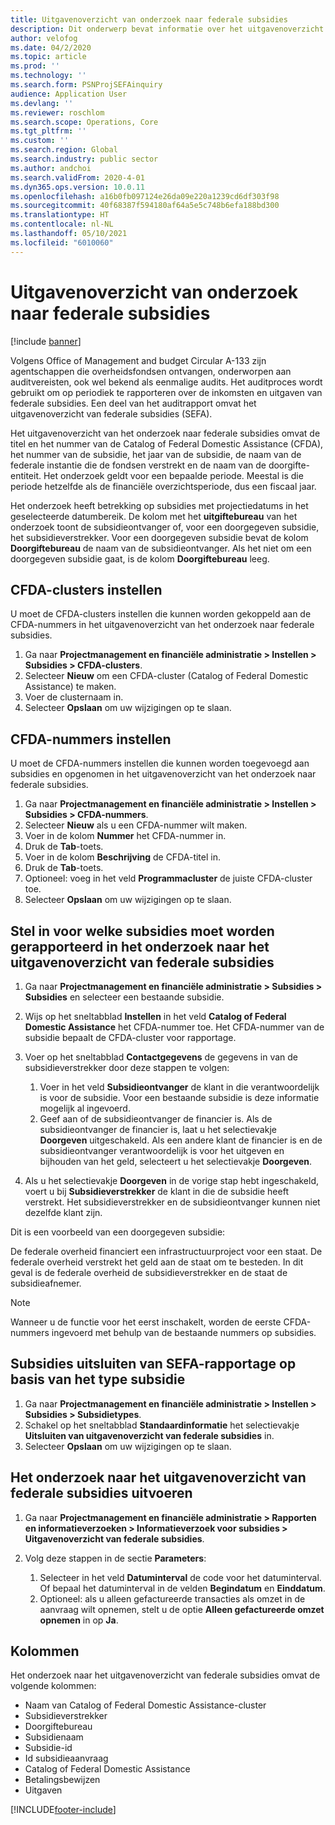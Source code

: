 ```yaml
---
title: Uitgavenoverzicht van onderzoek naar federale subsidies
description: Dit onderwerp bevat informatie over het uitgavenoverzicht van onderzoek naar federale subsidies.
author: velofog
ms.date: 04/2/2020
ms.topic: article
ms.prod: ''
ms.technology: ''
ms.search.form: PSNProjSEFAinquiry
audience: Application User
ms.devlang: ''
ms.reviewer: roschlom
ms.search.scope: Operations, Core
ms.tgt_pltfrm: ''
ms.custom: ''
ms.search.region: Global
ms.search.industry: public sector
ms.author: andchoi
ms.search.validFrom: 2020-4-01
ms.dyn365.ops.version: 10.0.11
ms.openlocfilehash: a16b0fb097124e26da09e220a1239cd6df303f98
ms.sourcegitcommit: 40f68387f594180af64a5e5c748b6efa188bd300
ms.translationtype: HT
ms.contentlocale: nl-NL
ms.lasthandoff: 05/10/2021
ms.locfileid: "6010060"
---
```

# <a name="schedule-of-expenditures-of-federal-awards-inquiry"></a>Uitgavenoverzicht van onderzoek naar federale subsidies

[!include [banner](../includes/banner.md)]

Volgens Office of Management and budget Circular A-133 zijn agentschappen die overheidsfondsen ontvangen, onderworpen aan auditvereisten, ook wel bekend als eenmalige audits. Het auditproces wordt gebruikt om op periodiek te rapporteren over de inkomsten en uitgaven van federale subsidies. Een deel van het auditrapport omvat het uitgavenoverzicht van federale subsidies (SEFA).

Het uitgavenoverzicht van het onderzoek naar federale subsidies omvat de titel en het nummer van de Catalog of Federal Domestic Assistance (CFDA), het nummer van de subsidie, het jaar van de subsidie, de naam van de federale instantie die de fondsen verstrekt en de naam van de doorgifte-entiteit. Het onderzoek geldt voor een bepaalde periode. Meestal is die periode hetzelfde als de financiële overzichtsperiode, dus een fiscaal jaar.

Het onderzoek heeft betrekking op subsidies met projectiedatums in het geselecteerde datumbereik. De kolom met het **uitgiftebureau** van het onderzoek toont de subsidieontvanger of, voor een doorgegeven subsidie, het subsidieverstrekker. Voor een doorgegeven subsidie bevat de kolom **Doorgiftebureau** de naam van de subsidieontvanger. Als het niet om een doorgegeven subsidie gaat, is de kolom **Doorgiftebureau** leeg.

## <a name="set-up-the-cfda-clusters"></a>CFDA-clusters instellen

U moet de CFDA-clusters instellen die kunnen worden gekoppeld aan de CFDA-nummers in het uitgavenoverzicht van het onderzoek naar federale subsidies.

1. Ga naar **Projectmanagement en financiële administratie \> Instellen \> Subsidies \> CFDA-clusters**.
2. Selecteer **Nieuw** om een CFDA-cluster (Catalog of Federal Domestic Assistance) te maken.
3. Voer de clusternaam in.
4. Selecteer **Opslaan** om uw wijzigingen op te slaan.

## <a name="set-up-cfda-numbers"></a>CFDA-nummers instellen

U moet de CFDA-nummers instellen die kunnen worden toegevoegd aan subsidies en opgenomen in het uitgavenoverzicht van het onderzoek naar federale subsidies.

1. Ga naar **Projectmanagement en financiële administratie \> Instellen \> Subsidies \> CFDA-nummers**.
2. Selecteer **Nieuw** als u een CFDA-nummer wilt maken.
3. Voer in de kolom **Nummer** het CFDA-nummer in.
4. Druk de **Tab**-toets.
5. Voer in de kolom **Beschrijving** de CFDA-titel in.
6. Druk de **Tab**-toets.
7. Optioneel: voeg in het veld **Programmacluster** de juiste CFDA-cluster toe.
8. Selecteer **Opslaan** om uw wijzigingen op te slaan.

## <a name="set-up-grants-to-report-for-the-schedule-of-expenditures-of-federal-awards-inquiry"></a>Stel in voor welke subsidies moet worden gerapporteerd in het onderzoek naar het uitgavenoverzicht van federale subsidies

1. Ga naar **Projectmanagement en financiële administratie \> Subsidies \> Subsidies** en selecteer een bestaande subsidie.
2. Wijs op het sneltabblad **Instellen** in het veld **Catalog of Federal Domestic Assistance** het CFDA-nummer toe. Het CFDA-nummer van de subsidie bepaalt de CFDA-cluster voor rapportage.
3. Voer op het sneltabblad **Contactgegevens** de gegevens in van de subsidieverstrekker door deze stappen te volgen:

    1. Voer in het veld **Subsidieontvanger** de klant in die verantwoordelijk is voor de subsidie. Voor een bestaande subsidie is deze informatie mogelijk al ingevoerd.
    2. Geef aan of de subsidieontvanger de financier is. Als de subsidieontvanger de financier is, laat u het selectievakje **Doorgeven** uitgeschakeld. Als een andere klant de financier is en de subsidieontvanger verantwoordelijk is voor het uitgeven en bijhouden van het geld, selecteert u het selectievakje **Doorgeven**.

4. Als u het selectievakje **Doorgeven** in de vorige stap hebt ingeschakeld, voert u bij **Subsidieverstrekker** de klant in die de subsidie heeft verstrekt. Het subsidieverstrekker en de subsidieontvanger kunnen niet dezelfde klant zijn.

Dit is een voorbeeld van een doorgegeven subsidie:

De federale overheid financiert een infrastructuurproject voor een staat. De federale overheid verstrekt het geld aan de staat om te besteden. In dit geval is de federale overheid de subsidieverstrekker en de staat de subsidieafnemer.

> [!NOTE] 
> Wanneer u de functie voor het eerst inschakelt, worden de eerste CFDA-nummers ingevoerd met behulp van de bestaande nummers op subsidies.

## <a name="exclude-grants-from-sefa-reporting-based-on-the-grant-type"></a>Subsidies uitsluiten van SEFA-rapportage op basis van het type subsidie

1. Ga naar **Projectmanagement en financiële administratie \> Instellen \> Subsidies \> Subsidietypes**.
2. Schakel op het sneltabblad **Standaardinformatie** het selectievakje **Uitsluiten van uitgavenoverzicht van federale subsidies** in.
3. Selecteer **Opslaan** om uw wijzigingen op te slaan.

## <a name="run-the-schedule-of-expenditures-of-federal-awards-inquiry"></a>Het onderzoek naar het uitgavenoverzicht van federale subsidies uitvoeren

1. Ga naar **Projectmanagement en financiële administratie \> Rapporten en informatieverzoeken \> Informatieverzoek voor subsidies \> Uitgavenoverzicht van federale subsidies**.
2. Volg deze stappen in de sectie **Parameters**:

    1. Selecteer in het veld **Datuminterval** de code voor het datuminterval. Of bepaal het datuminterval in de velden **Begindatum** en **Einddatum**.
    2. Optioneel: als u alleen gefactureerde transacties als omzet in de aanvraag wilt opnemen, stelt u de optie **Alleen gefactureerde omzet opnemen** in op **Ja**.

## <a name="columns"></a>Kolommen

Het onderzoek naar het uitgavenoverzicht van federale subsidies omvat de volgende kolommen:

- Naam van Catalog of Federal Domestic Assistance-cluster
- Subsidieverstrekker
- Doorgiftebureau
- Subsidienaam
- Subsidie-id
- Id subsidieaanvraag
- Catalog of Federal Domestic Assistance
- Betalingsbewijzen
- Uitgaven


[!INCLUDE[footer-include](../includes/footer-banner.md)]